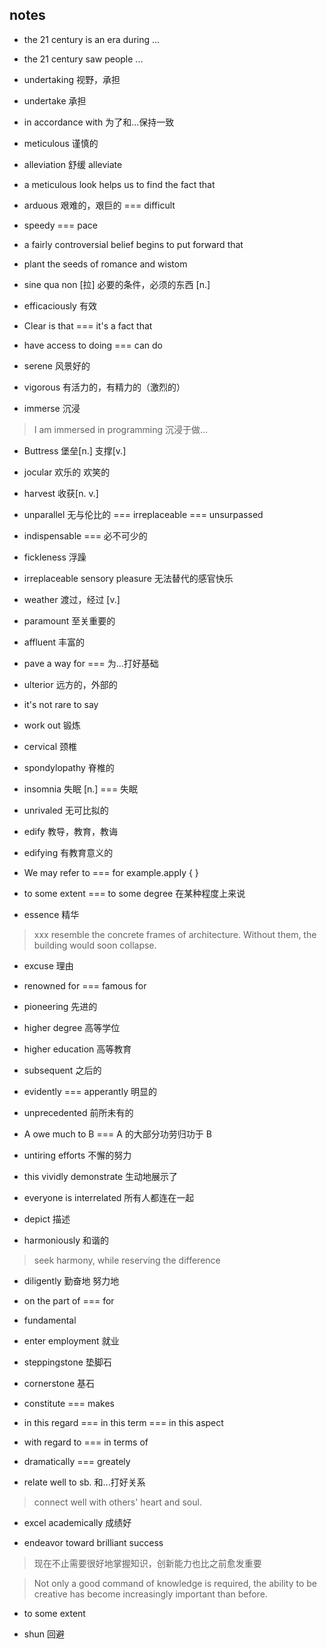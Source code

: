 ## notes

+ the 21 century is an era during ...

+ the 21 century saw people ...

+ undertaking 视野，承担

+ undertake 承担

+ in accordance with 为了和...保持一致

+ meticulous 谨慎的

+ alleviation 舒缓 alleviate

+ a meticulous look helps us to find the fact that

+ arduous 艰难的，艰巨的 === difficult

+ speedy === pace

+ a fairly controversial belief begins to put forward that

+ plant the seeds of romance and wistom

+ sine qua non \[拉\] 必要的条件，必须的东西 \[n.\]

+ efficaciously 有效

+ Clear is that === it's a fact that

+ have access to doing === can do

+ serene 风景好的

+ vigorous 有活力的，有精力的（激烈的）

+ immerse 沉浸

> I am immersed in programming 沉浸于做...

+ Buttress 堡垒[n.] 支撑[v.]

+ jocular 欢乐的 欢笑的

+ harvest 收获[n. v.]

+ unparallel 无与伦比的 === irreplaceable === unsurpassed

+ indispensable === 必不可少的

+ fickleness 浮躁

+ irreplaceable sensory pleasure 无法替代的感官快乐

+ weather 渡过，经过 [v.]

+ paramount 至关重要的

+ affluent 丰富的

+ pave a way for === 为...打好基础

+ ulterior 远方的，外部的

+ it's not rare to say

+ work out 锻炼

+ cervical 颈椎

+ spondylopathy 脊椎的

+ insomnia 失眠 [n.] === 失眠

+  unrivaled 无可比拟的

+ edify 教导，教育，教诲

+ edifying 有教育意义的

+ We may refer to === for example.apply { }

+ to some extent === to some degree 在某种程度上来说

+ essence 精华

> xxx resemble the concrete frames of architecture.
> Without them, the building would soon collapse.

+ excuse 理由

+ renowned for === famous for

+ pioneering 先进的

+ higher degree 高等学位

+ higher education 高等教育

+ subsequent 之后的

+ evidently === apperantly 明显的

+ unprecedented 前所未有的

+ A owe much to B === A 的大部分功劳归功于 B

+ untiring efforts 不懈的努力

+ this vividly demonstrate 生动地展示了

+ everyone is interrelated 所有人都连在一起

+ depict 描述

+ harmoniously 和谐的

> seek harmony, while reserving the difference

+ diligently 勤奋地 努力地

+ on the part of === for

+ fundamental

+ enter employment 就业

+ steppingstone 垫脚石

+ cornerstone 基石

+ constitute === makes

+ in this regard === in this term === in this aspect

+ with regard to === in terms of

+ dramatically === greately

+ relate well to sb. 和...打好关系

> connect well with others' heart and soul.

+ excel academically 成绩好

+ endeavor toward brilliant success

> 现在不止需要很好地掌握知识，创新能力也比之前愈发重要

> Not only a good command of knowledge is required, the ability to
> be creative has become increasingly important than before.

+ to some extent

+ shun 回避


